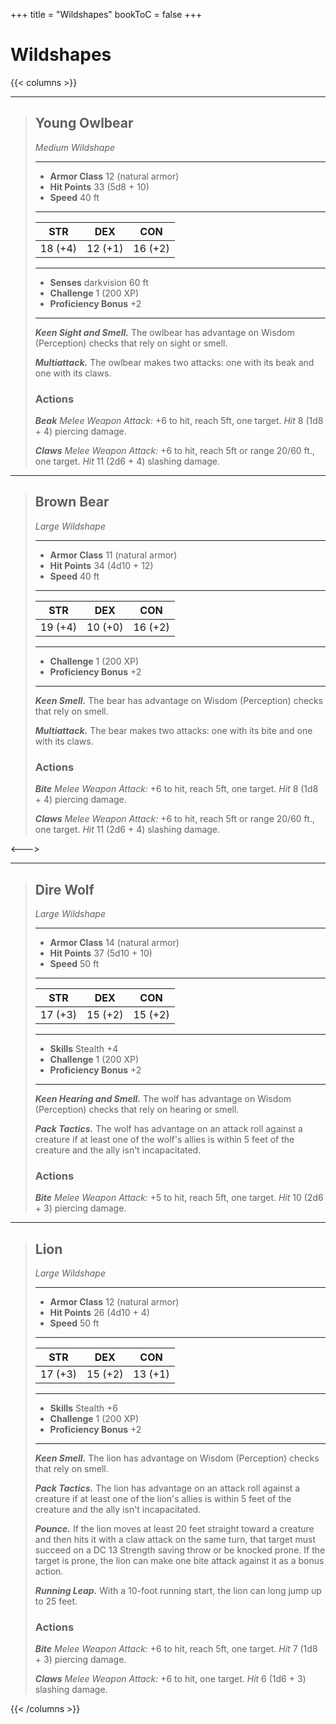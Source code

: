 +++
title = "Wildshapes"
bookToC = false
+++

# Wildshapes

{{< columns >}}


<div class="phb">

___
> ## Young Owlbear
> *Medium Wildshape*
> ___
> - **Armor Class** 12 (natural armor)
> - **Hit Points** 33 (5d8 + 10)
> - **Speed** 40 ft
>___
>|STR|DEX|CON|
>|:---:|:---:|:---:|
>|18 (+4)|12 (+1)|16 (+2)|
>___
> - **Senses** darkvision 60 ft
> - **Challenge** 1 (200 XP)
> - **Proficiency Bonus** +2
> ___
> ***Keen Sight and Smell.*** The owlbear has advantage on Wisdom (Perception) checks that rely on sight or smell.
> 
> ***Multiattack.*** The owlbear makes two attacks: one with its beak and one with its claws.
> ### Actions
> ***Beak*** *Melee Weapon Attack:* +6 to hit, reach 5ft, one target. *Hit* 8 (1d8 + 4) piercing damage.
>
> ***Claws*** *Melee Weapon Attack:* +6 to hit, reach 5ft or range 20/60 ft., one target. *Hit* 11 (2d6 + 4) slashing damage.

</div>

<div class="phb">

___
> ## Brown Bear
> *Large Wildshape*
> ___
> - **Armor Class** 11 (natural armor)
> - **Hit Points** 34 (4d10 + 12)
> - **Speed** 40 ft
>___
>|STR|DEX|CON|
>|:---:|:---:|:---:|
>|19 (+4)|10 (+0)|16 (+2)|
>___
> - **Challenge** 1 (200 XP)
> - **Proficiency Bonus** +2
> ___
> ***Keen Smell.*** The bear has advantage on Wisdom (Perception) checks that rely on smell.
> 
> ***Multiattack.*** The bear makes two attacks: one with its bite and one with its claws.
> ### Actions
> ***Bite*** *Melee Weapon Attack:* +6 to hit, reach 5ft, one target. *Hit* 8 (1d8 + 4) piercing damage.
>
> ***Claws*** *Melee Weapon Attack:* +6 to hit, reach 5ft or range 20/60 ft., one target. *Hit* 11 (2d6 + 4) slashing damage.

</div>

<--->

<div class="phb">

___
> ## Dire Wolf
> *Large Wildshape*
> ___
> - **Armor Class** 14 (natural armor)
> - **Hit Points** 37 (5d10 + 10)
> - **Speed** 50 ft
>___
>|STR|DEX|CON|
>|:---:|:---:|:---:|
>|17 (+3)|15 (+2)|15 (+2)|
>___
> - **Skills** Stealth +4
> - **Challenge** 1 (200 XP)
> - **Proficiency Bonus** +2
> ___
> ***Keen Hearing and Smell.*** The wolf has advantage on Wisdom (Perception) checks that rely on hearing or smell.
> 
> ***Pack Tactics.*** The wolf has advantage on an attack roll against a creature if at least one of the wolf's allies is within 5 feet of the creature and the ally isn't incapacitated.
> 
> ### Actions
> ***Bite*** *Melee Weapon Attack:* +5 to hit, reach 5ft, one target. *Hit* 10 (2d6 + 3) piercing damage.

</div>

<div class="phb">

___
> ## Lion
> *Large Wildshape*
> ___
> - **Armor Class** 12 (natural armor)
> - **Hit Points** 26 (4d10 + 4)
> - **Speed** 50 ft
>___
>|STR|DEX|CON|
>|:---:|:---:|:---:|
>|17 (+3)|15 (+2)|13 (+1)|
>___
> - **Skills** Stealth +6
> - **Challenge** 1 (200 XP)
> - **Proficiency Bonus** +2
> ___
> ***Keen Smell.*** The lion has advantage on Wisdom (Perception) checks that rely on smell.
> 
> ***Pack Tactics.*** The lion has advantage on an attack roll against a creature if at least one of the lion's allies is within 5 feet of the creature and the ally isn't incapacitated.
>
> ***Pounce.*** If the lion moves at least 20 feet straight toward a creature and then hits it with a claw attack on the same turn, that target must succeed on a DC 13 Strength saving throw or be knocked prone. If the target is prone, the lion can make one bite attack against it as a bonus action.
>
> ***Running Leap.*** With a 10-foot running start, the lion can long jump up to 25 feet.
> 
> ### Actions
> ***Bite*** *Melee Weapon Attack:* +6 to hit, reach 5ft, one target. *Hit* 7 (1d8 + 3) piercing damage.
>
> ***Claws*** *Melee Weapon Attack:* +6 to hit, one target. *Hit* 6 (1d6 + 3) slashing damage.


</div>

{{< /columns >}}

